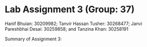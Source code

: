 # Lab Assignment 3 (Group: 37)
Hanif Bhuian: 30209982; 
Tanvir Hassan Tusher: 30268477; 
Janvi Pareshbhai Desai: 30259858; and
Tanzina Khan: 30258191 

Summary of Assignment 3:
